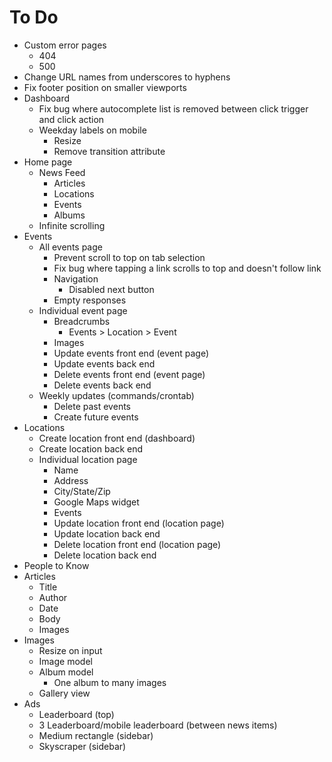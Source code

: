 # To Do

- Custom error pages
  - 404
  - 500
- Change URL names from underscores to hyphens
- Fix footer position on smaller viewports
- Dashboard
  - Fix bug where autocomplete list is removed between click trigger and click action
  - Weekday labels on mobile
    - Resize
    - Remove transition attribute
- Home page
  - News Feed
    - Articles
    - Locations
    - Events
    - Albums
  - Infinite scrolling
- Events
  - All events page
    - Prevent scroll to top on tab selection
    - Fix bug where tapping a link scrolls to top and doesn't follow link
    - Navigation
      - Disabled next button
    - Empty responses
  - Individual event page
    - Breadcrumbs
      - Events > Location > Event
    - Images
    - Update events front end (event page)
    - Update events back end
    - Delete events front end (event page)
    - Delete events back end
  - Weekly updates (commands/crontab)
    - Delete past events
    - Create future events
- Locations
  - Create location front end (dashboard)
  - Create location back end
  - Individual location page
    - Name
    - Address
    - City/State/Zip
    - Google Maps widget
    - Events
    - Update location front end (location page)
    - Update location back end
    - Delete location front end (location page)
    - Delete location back end
- People to Know
- Articles
  - Title
  - Author
  - Date
  - Body
  - Images
- Images
  - Resize on input
  - Image model
  - Album model
    - One album to many images
  - Gallery view
- Ads
  - Leaderboard (top)
  - 3 Leaderboard/mobile leaderboard (between news items)
  - Medium rectangle (sidebar)
  - Skyscraper (sidebar)
